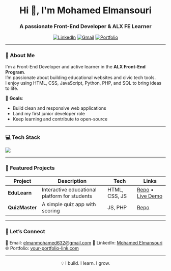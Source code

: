 <h1 align="center">Hi 👋, I'm Mohamed Elmansouri</h1>
<h3 align="center">A passionate Front-End Developer & ALX FE Learner</h3>

<p align="center">
  <a href="https://www.linkedin.com/in/mohamed-elmansori-a2b8031b9/" target="_blank"><img alt="LinkedIn" src="https://img.shields.io/badge/LinkedIn-blue?logo=linkedin&style=for-the-badge" /></a>
  <a href="mailto:your.email@example.com"><img alt="Gmail" src="https://img.shields.io/badge/Email-D14836?logo=gmail&style=for-the-badge" /></a>
  <a href="https://your-portfolio-link.com/" target="_blank"><img alt="Portfolio" src="https://img.shields.io/badge/Portfolio-000?logo=google-chrome&style=for-the-badge" /></a>
</p>

---

### 🌟 About Me

I'm a Front-End Developer and active learner in the **ALX Front-End Program**.  
I’m passionate about building educational websites and civic tech tools.  
I enjoy using HTML, CSS, JavaScript, Python, PHP, and SQL to bring ideas to life.

🎯 **Goals**:
- Build clean and responsive web applications
- Land my first junior developer role
- Keep learning and contribute to open-source

---

### 💻 Tech Stack

<p align="left">
  <img src="https://skillicons.dev/icons?i=html,css,js,php,python,sql,git,github,vscode" />
</p>

---

### 📌 Featured Projects

| Project | Description | Tech | Links |
|--------|-------------|------|-------|
| **EduLearn** | Interactive educational platform for students | HTML, CSS, JS | [Repo](https://github.com/your-repo) • [Live Demo](https://edu-learn-demo.com) |
| **QuizMaster** | A simple quiz app with scoring | JS, PHP | [Repo](https://github.com/your-repo) |

---

### 🤝 Let’s Connect

📧 Email: elmanmohamed632@gmail.com
💼 LinkedIn: [Mohamed Elmansouri](https://www.linkedin.com/in/mohamed-elmansori-a2b8031b9)  
🌐 Portfolio: [your-portfolio-link.com](https://portfolio-elmansorimo.netlify.app/)

---

<p align="center">💡 I build. I learn. I grow.</p>
